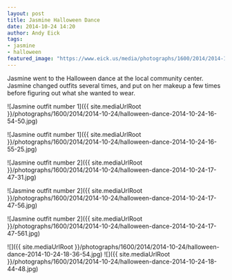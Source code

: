 ```yaml
---
layout: post
title: Jasmine Halloween Dance
date: 2014-10-24 14:20
author: Andy Eick
tags: 
- jasmine
- halloween
featured_image: "https://www.eick.us/media/photographs/1600/2014/2014-10-24/halloween-dance-2014-10-24-16-55-25.jpg"
---
```

Jasmine went to the Halloween dance at the local community center. Jasmine changed outfits several times, and put on her makeup a few times before figuring out what she wanted to wear.

![Jasmine outfit number 1]({{ site.mediaUrlRoot }}/photographs/1600/2014/2014-10-24/halloween-dance-2014-10-24-16-54-50.jpg)

![Jasmine outfit number 1]({{ site.mediaUrlRoot }}/photographs/1600/2014/2014-10-24/halloween-dance-2014-10-24-16-55-25.jpg)

![Jasmine outfit number 2]({{ site.mediaUrlRoot }}/photographs/1600/2014/2014-10-24/halloween-dance-2014-10-24-17-47-31.jpg)

![Jasmine outfit number 2]({{ site.mediaUrlRoot }}/photographs/1600/2014/2014-10-24/halloween-dance-2014-10-24-17-47-56.jpg)

![Jasmine outfit number 2]({{ site.mediaUrlRoot }}/photographs/1600/2014/2014-10-24/halloween-dance-2014-10-24-17-47-561.jpg)

![]({{ site.mediaUrlRoot }}/photographs/1600/2014/2014-10-24/halloween-dance-2014-10-24-18-36-54.jpg)
![]({{ site.mediaUrlRoot }}/photographs/1600/2014/2014-10-24/halloween-dance-2014-10-24-18-44-48.jpg)
